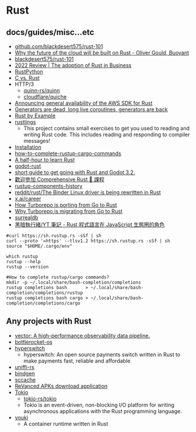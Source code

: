 # Rust

## docs/guides/misc...etc

* [github.com/blackdesert575/rust-101](https://github.com/blackdesert575/rust-101)
* [Why the future of the cloud will be built on Rust - Oliver Gould, Buoyant](https://youtu.be/BWL4889RKhU)
* [blackdesert575/rust-101](https://github.com/blackdesert575/rust-101)
* [2022 Review | The adoption of Rust in Business](https://rustmagazine.org/issue-1/2022-review-the-adoption-of-rust-in-business/)
* [RustPython](https://rustpython.github.io/)
* [C vs. Rust](http://www-verimag.imag.fr/~mounier/Enseignement/Software_Security/19RustVsC.pdf)
* HTTP/3
    * [quinn-rs/quinn](https://github.com/quinn-rs/quinn)
    * [cloudflare/quiche](https://github.com/cloudflare/quiche)
* [Announcing general availability of the AWS SDK for Rust](https://aws.amazon.com/blogs/developer/announcing-general-availability-of-the-aws-sdk-for-rust/)
* [Generators are dead, long live coroutines, generators are back](https://blog.rust-lang.org/inside-rust/2023/10/23/coroutines.html)
* [Rust by Example](https://doc.rust-lang.org/rust-by-example/)
* [rustlings](https://github.com/rust-lang/rustlings/)
    * This project contains small exercises to get you used to reading and writing Rust code. This includes reading and responding to compiler messages!
* [Installation](https://doc.rust-lang.org/book/ch01-01-installation.html)
* [how-to-complete-rustup-cargo-commands](https://stackoverflow.com/questions/72983692/how-to-complete-rustup-cargo-commands)
* [A half-hour to learn Rust](https://fasterthanli.me/articles/a-half-hour-to-learn-rust)
* [godot-rust](https://godot-rust.github.io/)
* [short guide to get going with Rust and Godot 3.2.](https://hagsteel.com/posts/godot-rust/)
* [歡迎參加 Comprehensive Rust 🦀 課程](https://google.github.io/comprehensive-rust/zh-TW/index.html)
* [rustup-components-history](https://rust-lang.github.io/rustup-components-history/)
* [reddit/rust/The Binder Linux driver is being rewritten in Rust](https://www.reddit.com/r/rust/comments/17lzdwt/the_binder_linux_driver_is_being_rewritten_in_rust)
* [x.ai/career](https://x.ai/career/)
* [How Turborepo is porting from Go to Rust](https://vercel.com/blog/how-turborepo-is-porting-from-go-to-rust)
* [Why Turborepo is migrating from Go to Rust](https://vercel.com/blog/turborepo-migration-go-rust)
* [surrealdb](https://github.com/surrealdb/surrealdb)
* [黑暗執行緒/YT 筆記 - Rust 程式語言在 JavaScript 生態圈的角色](https://blog.darkthread.net/blog/rust-in-js-ecosystem/)

```shell
#curl https://sh.rustup.rs -sSf | sh
curl --proto '=https' --tlsv1.2 https://sh.rustup.rs -sSf | sh
source "$HOME/.cargo/env"

which rustup
rustup --help
rustup --version

#How to complete rustup/cargo commands?
mkdir -p ~/.local/share/bash-completion/completions
rustup completions bash       > ~/.local/share/bash-completion/completions/rustup
rustup completions bash cargo > ~/.local/share/bash-completion/completions/cargo
```

## Any projects with Rust

* [vector: A high-performance observability data pipeline.](https://vector.dev/)
* [bottlerocket-os](https://github.com/bottlerocket-os/bottlerocket)
* [hyperswitch](https://github.com/juspay/hyperswitch)
    * hyperswitch: An open source payments switch written in Rust to make payments fast, reliable and affordable 
* [uniffi-rs](https://github.com/mozilla/uniffi-rs)
* [bindgen](https://github.com/rust-lang/rust-bindgen)
* [sccache](https://github.com/mozilla/sccache)
* [ReVanced APKs download application](https://github.com/revanced-apks/revanced-apks.github.io/tree/main)
* [Tokio](https://docs.rs/crate/tokio/latest)
    * [tokio-rs/tokio](https://github.com/tokio-rs/tokio)
    * Tokio is an event-driven, non-blocking I/O platform for writing asynchronous applications with the Rust programming language.
* [youki](https://github.com/containers/youki)
    * A container runtime written in Rust